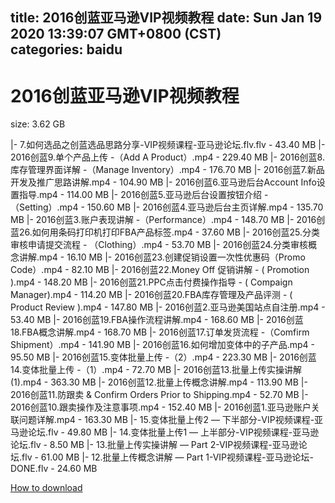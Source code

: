 
title: 2016创蓝亚马逊ⅥP视频教程
date: Sun Jan 19 2020 13:39:07 GMT+0800 (CST)    
categories: baidu
---

# 2016创蓝亚马逊ⅥP视频教程
size: 3.62 GB
 
 
|- 7.如何选品之创蓝选品思路分享-VIP视频课程-亚马逊论坛.flv.flv - 43.40 MB
|- 2016创蓝9.单个产品上传 -（Add A Product）.mp4 - 229.40 MB
|- 2016创蓝8.库存管理界面详解 -（Manage Inventory）.mp4 - 176.70 MB
|- 2016创蓝7.新品开发及推广思路讲解.mp4 - 104.90 MB
|- 2016创蓝6.亚马逊后台Account Info设置指导.mp4 - 114.00 MB
|- 2016创蓝5.亚马逊后台设置按钮介绍 -（Setting）.mp4 - 150.60 MB
|- 2016创蓝4.亚马逊后台主页详解.mp4 - 135.70 MB
|- 2016创蓝3.账户表现讲解 -（Performance）.mp4 - 148.70 MB
|- 2016创蓝26.如何用条码打印机打印FBA产品标签.mp4 - 37.60 MB
|- 2016创蓝25.分类审核申请提交流程 - （Clothing）.mp4 - 53.70 MB
|- 2016创蓝24.分类审核概念讲解.mp4 - 16.10 MB
|- 2016创蓝23.创建促销设置一次性优惠码（Promo Code）.mp4 - 82.10 MB
|- 2016创蓝22.Money Off 促销讲解 - ( Promotion ).mp4 - 148.20 MB
|- 2016创蓝21.PPC点击付费操作指导 - ( Compaign Manager).mp4 - 114.20 MB
|- 2016创蓝20.FBA库存管理及产品评测 - ( Product Review ).mp4 - 147.80 MB
|- 2016创蓝2.亚马逊美国站点自注册.mp4 - 53.40 MB
|- 2016创蓝19.FBA操作流程讲解.mp4 - 168.60 MB
|- 2016创蓝18.FBA概念讲解.mp4 - 168.70 MB
|- 2016创蓝17.订单发货流程 -（Comfirm Shipment）.mp4 - 141.90 MB
|- 2016创蓝16.如何增加变体中的子产品.mp4 - 95.50 MB
|- 2016创蓝15.变体批量上传 -（2）.mp4 - 223.30 MB
|- 2016创蓝14.变体批量上传 -（1）.mp4 - 72.70 MB
|- 2016创蓝13.批量上传实操讲解(1).mp4 - 363.30 MB
|- 2016创蓝12.批量上传概念讲解.mp4 - 113.90 MB
|- 2016创蓝11.防跟卖 & Confirm Orders Prior to Shipping.mp4 - 52.70 MB
|- 2016创蓝10.跟卖操作及注意事项.mp4 - 152.40 MB
|- 2016创蓝1.亚马逊账户关联问题详解.mp4 - 163.30 MB
|- 15.变体批量上传2 — 下半部分-VIP视频课程-亚马逊论坛.flv - 49.80 MB
|- 14.变体批量上传1 — 上半部分-VIP视频课程-亚马逊论坛.flv - 8.50 MB
|- 13.批量上传实操讲解 — Part 2-VIP视频课程-亚马逊论坛.flv - 61.00 MB
|- 12.批量上传概念讲解 — Part 1-VIP视频课程-亚马逊论坛-DONE.flv - 24.60 MB

[How to download](https://bpcam.bemobtrk.com/go/2ceec3aa-1ca2-46d6-b9ff-aaa5c184517c?jno=4046)